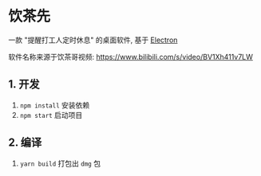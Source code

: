 # 饮茶先

一款 "提醒打工人定时休息" 的桌面软件, 基于 [Electron](https://github.com/electron/electron)

软件名称来源于饮茶哥视频: https://www.bilibili.com/s/video/BV1Xh411v7LW

## 1. 开发

1. `npm install` 安装依赖
2. `npm start` 启动项目

## 2. 编译

1. `yarn build` 打包出 `dmg` 包